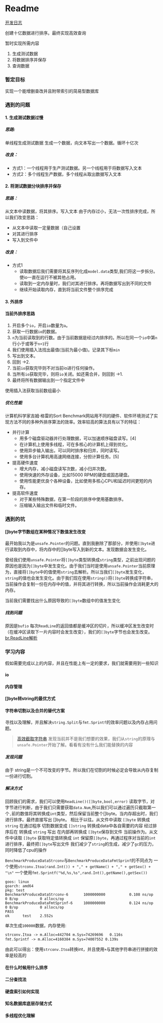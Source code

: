 # Readme
[开发日志](./markdown/开发日志)

创建十亿数据进行排序。最终实现高效查询

暂时实现所需内容
1. 生成测试数据
2. 将数据排序并保存
3. 查询数据

### 暂定目标
实现一个能增删查改并且附带索引的简易型数据库

### 遇到的问题
#### 1. 生成测试数据过慢
##### 思路:
单线程生成测试数据
生成一个数据，向文本写出一个数据。循环十亿次

##### 改良：
- 方式1：一个线程用于生产测试数据。另一个线程用于将数据写入文本
- 方式2：多个线程生产数据，多个线程从取出数据写入文本

#### 2. 将测试数据分块排序并保存
##### 思路：
从文本中读数据，将其排序。写入文本
由于内存过小，无法一次性排序完成，所以我们改变思路：
- 从文本中读取一定量数据（自己设置
- 对其进行排序
- 写入到文件中
##### 改良：
- 方式1
    - 读取数据后我们需要将其反序列化成`model.data`类型,我们将这一步拆分。使io一直在运行不被其他占用。
    - 读取到一定内存量时，我们对其进行排序。再将数据写出到不同的文件
    - 继续开始读取内存，直到将当前文件整个排序完成

#### 3. 外排序
#### 当前外排序思路
1. 开启多个`io`，开启`io`数量为`a`。
2. 获取一行数据`io`的数据。
3. `n`为当前读取到的行数。由于当前数据是经过内排序的。所以在同一个`io`中第`n`行小于或等于`n+1`行
4. 我们使用插入法找出最值(当前为最小值)。记录其下标`min`
5. 写出到文本。
6. 回到 ->2.
7. 当前`io`获取完毕则不对当前io进行任何操作。
8. 当所有`io`获取完毕，则将`io`关闭。如还需合并，则回到 ->1.
9. 最终将所有数据输出到一个指定文件中

使用插入法获取当前数组最小
##### 优化性能
计算机科学家吉姆·格雷的Sort Benchmark网站用不同的硬件、软件环境测试了实现方法不同的多种外排序算法的效率。效率较高的算法具有以下的特征：

- 并行计算
    - 用多个磁盘驱动器并行处理数据，可以加速顺序磁盘读写。[4]
    - 在计算机上使用多线程，可在多核心的计算机上得到优化。
    - 使用异步输入输出，可以同时排序和归并，同时读写。
    - 使用多台计算机用高速网络连接，分担计算任务。[5]
- 提高硬件速度
    - 增大内存，减小磁盘读写次数，减小归并次数。
    - 使用快速的外存设备，比如15000 RPM的硬盘或固态硬盘。
    - 使用性能更优良个各种设备，比如使用多核心CPU和延迟时间更短的内存。
- 提高软件速度
    - 对于某些特殊数据，在第一阶段的排序中使用基数排序。
    - 压缩输入输出文件和临时文件。
### 遇到的坑

#### []byte字节数组在某种情况下数值发生改变
最开始我以为是`unsafe.Pointer`的问题。直到我删除了那部分，并使用`[]byte`进行读取到内存中，将内存中的[]byte写入到新的文本。发现数据会发生变化。

曾经我们使用`unsafe.Pointer`将`[]byte`类型转换成`string`类型，之前出现问题的原因也是因为`[]byte`中发生变化。由于我们当时是使用`unsafe.Pointer`当前原理为，直接将`[]byte`中的值使用`string`去解析。所以当我们`[]byte`发生变化，`string`的值也会发生变化。由于我们现在使用`string()`将`[]byte`转换成字符串，当前操作会复制一份在内存中的值，并将其进行转换，所以当前操作会消耗更大的内存。

当前我们需要找出什么原因导致的`[]byte`数组中的值发生变化

##### 找到问题

原因是`bufio`
每次`ReadLine`的返回值都是缓冲区的切片，所以缓冲区发生改变时（在缓冲区读取下一片内容时会发生改变），我们的`[]byte`字节也会发生改变。
[br.ReadLine解析](./markdown/Bufio.md)

### 学习内容
假如需要完成以上的内容，并且在性能上有一定的要求，我们就需要用到一些知识

#### io
#### 内存管理
#### []byte转string的最优方式

#### 字符串切割以及合并的替代方案
寻找以及理解，并且解决`string.Split`与`fmt.Sprintf`的效率问题以及内存占用问题。
> [高效截取字符串](https://juejin.im/post/6844903984243671048)
发现当前并不是我们想要的效果，我们从`string`的原理与`unsafe.Pointer`开始了解。看看有没有什么我们能替换的内容
##### 发现问题
由于 string是一个不可改变的字节。所以我们在切割的时候必定会导致从内存复制一份进行切割。
##### 解决方式
回顾我们的需求，我们可以使用`ReadLine()([]byte,bool,error)` 读取字节，对字节进行判断，由于我们只需要获取`data.Num`,所以我们可以通过遍历只截取第一个`,`前的数值将其转换成`int`类型，然后保留当前整个[]byte。当内存超出时，我们进行排序。最终直接写出 []byte。
相比于以往。从文件中读取 `[]byte` 转换成 `string` 在通过程序 切割数据变成 `[]string` 转换成data中各自需要的内容 经过排序后在 转换成 `string` 写出 在内部再转换成 `[]byte`保存到文件
当前操作为。从文件中读取 `[]byte` 获取特定值转换成 `int` 保留原`[]byte`，再通过程序对当前的`int`进行排序，最终把`[]byte`写出文件
我们减少了`string`的生成，减少了`gc`的压力，同时降低了cpu的操作

`BenchmarkProduceDataStrconv`与`BenchmarkProduceDataFmtSprinf`的不同点为
一个使用`strconv.Itoa(rand.Int()) + "," + getName() + "," + getSex() + "\n"`
一个使用`fmt.Sprintf("%d,%s,%s",rand.Int(),getName(),getSex())`
```shell
goos: linux
goarch: amd64
pkg: test
BenchmarkProduceDataStrconv-6     	1000000000	         0.108 ns/op	       0 B/op	       0 allocs/op
BenchmarkProduceDataFmtSprinf-6   	1000000000	         0.124 ns/op	       0 B/op	       0 allocs/op
PASS
ok  	test	2.552s
```
单次生成`100000`数据，内存使用:
```markdown
strconv.Itoa -> m.Alloc=442704 m.Sys=74269696   0.116s
fmt.Sprintf -> m.Alloc=4160384 m.Sys=74007552 0.139s
```
由此可以得出：使用`strconv.Itoa`转换int，并且使用`+`与其他字符串进行拼接的效率是较高的



#### 在什么时候用什么排序
#### 二分查找法
#### 硬盘索引如何实现
#### 知名数据库底层存储方式
#### 多线程优化理解

